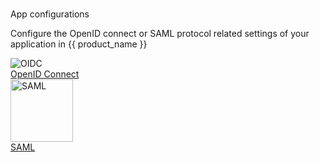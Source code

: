 #

<div class="index-heading">
  App configurations
</div>

<div class="index-text">
  <p>Configure the OpenID connect or SAML protocol related settings of your application in {{ product_name }}</p>
</div>

<div class="centered-container">
  <div class="border-text" width=500>
    <img src="../../assets/img/logo/oidc-logo.svg" alt="OIDC"><br>
    <a href="../../references/app-settings/oidc-settings-for-app">OpenID Connect</a>
  </div>

  <div class="border-text" width=500>
    <img src="../../assets/img/logo/saml-logo.svg" alt="SAML" width=100><br>
    <a href="../../references/app-settings/saml-settings-for-app">SAML</a>
  </div>
</div>